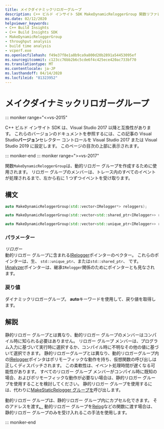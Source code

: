 ```yaml
---
title: メイクダイナミックリロガーグループ
description: C++ ビルド インサイト SDK MakeDynamicReloggerGroup 関数リファレンス。
ms.date: 02/12/2020
helpviewer_keywords:
- C++ Build Insights
- C++ Build Insights SDK
- MakeDynamicReloggerGroup
- throughput analysis
- build time analysis
- vcperf.exe
ms.openlocfilehash: f49e37f8e1a8b9ca9a800d20b2891a54453095ef
ms.sourcegitcommit: c123cc76bb2b6c5cde6f4c425ece420ac733bf70
ms.translationtype: MT
ms.contentlocale: ja-JP
ms.lasthandoff: 04/14/2020
ms.locfileid: "81323952"
---
```

# <a name="makedynamicreloggergroup"></a>メイクダイナミックリロガーグループ

::: moniker range="<=vs-2015"

C++ ビルド インサイト SDK は、Visual Studio 2017 以降と互換性があります。 これらのバージョンのドキュメントを参照するには、この記事の Visual Studio**バージョン**セレクター コントロールを Visual Studio 2017 または Visual Studio 2019 に設定します。 このページの目次の上部に表示されます。

::: moniker-end
::: moniker range=">=vs-2017"

関数`MakeDynamicReloggerGroup`は、動的リロガー グループを作成するために使用されます。 リロガー グループのメンバーは、トレース内のすべてのイベントが処理されるまで、左から右に 1 つずつイベントを受け取ります。

## <a name="syntax"></a>構文

```cpp
auto MakeDynamicReloggerGroup(std::vector<IRelogger*> reloggers);

auto MakeDynamicReloggerGroup(std::vector<std::shared_ptr<IRelogger>> reloggers);

auto MakeDynamicReloggerGroup(std::vector<std::unique_ptr<IRelogger>> reloggers);
```

### <a name="parameters"></a>パラメーター

*リロガー*\
動的リロガー グループに含まれる[IRelogger](../other-types/irelogger-class.md)ポインターのベクター。 これらのポインターは、生、 `std::unique_ptr`、または`std::shared_ptr`、 です。 [IAnalyzer](../other-types/ianalyzer-class.md)ポインターは、継承`IRelogger`関係のためにポインターとも見なされます。

### <a name="return-value"></a>戻り値

ダイナミックリロガーグループ。 **auto**キーワードを使用して、戻り値を取得します。

## <a name="remarks"></a>解説

静的リロガー グループとは異なり、動的リロガー グループのメンバーはコンパイル時に知られる必要はありません。 リロガー グループ メンバーは、プログラム入力に基づいて実行時に選択するか、コンパイル時に不明なその他の値に基づいて選択できます。 静的リロガーグループとは異なり、動的リロガーグループ内の[IRelogger](../other-types/irelogger-class.md)ポインタはポリモーフィックな動作を持ち、仮想関数の呼び出しは正しくディスパッチされます。 この柔軟性は、イベント処理時間が遅くなる可能性があります。 すべてのリロガー グループ メンバーがコンパイル時に既知の場合、およびポリモーフィックな動作が必要ない場合は、静的リロガー グループを使用することを検討してください。 静的リロガー グループを使用するには、代わりに[MakeStaticRelogger グループを](make-static-relogger-group.md)呼び出します。

動的リロガー グループは、静的リロガー グループ内にカプセル化できます。 そのアドレスを渡す[。](make-static-relogger-group.md) 動的リロガー グループを[Relog](relog.md)などの関数に渡す場合は、静的リロガー グループのみを受け入れるこの手法を使用します。

::: moniker-end
